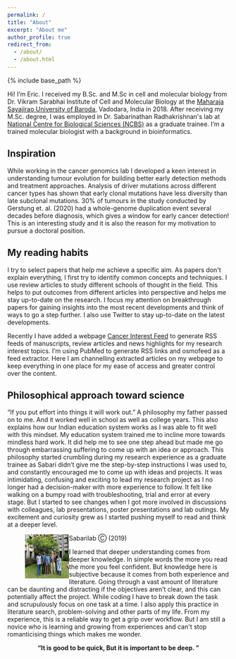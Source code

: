 ```yaml
---
permalink: /
title: "About"
excerpt: "About me"
author_profile: true
redirect_from: 
  - /about/
  - /about.html
---
```

{% include base_path %}

Hi! I’m Eric. I received my B.Sc. and M.Sc in cell and molecular biology from Dr. Vikram Sarabhai Institute of Cell and Molecular Biology at the [Maharaja Sayajirao University of Baroda](https://www.msubaroda.ac.in/Dr_Vikram_Sarabhai_Institute_of_Cell_and_Molecular_Biology), Vadodara, India in 2018. After receiving my M.Sc. degree, I was employed in Dr. Sabarinathan Radhakrishnan's lab at [National Centre for Biological Sciences (NCBS)](https://www.ncbs.res.in/faculty/sabari) as a graduate trainee. I’m a trained molecular biologist with a background in bioinformatics.

## Inspiration 
While working in the cancer genomics lab I developed a keen interest in understanding tumour evolution for building better early detection methods and treatment approaches. Analysis of driver mutations across different cancer types has shown that early clonal mutations have less diversity than late subclonal mutations. 30% of tumours in the study conducted by Gerstung et. al. (2020) had a whole-genome duplication event several decades before diagnosis, which gives a window for early cancer detection! 	This is an interesting study and it is also the reason for my motivation to pursue a doctoral position.

## My reading habits
I try to select papers that help me achieve a specific aim. As papers don't explain everything, I first try to identify common concepts and techniques. I use review articles to study different schools of thought in the field. This helps to put outcomes from different articles into perspective and helps me stay up-to-date on the research. I focus my attention on breakthrough papers for gaining insights into the most recent developments and think of ways to go a step further. I also use Twitter to stay up-to-date on the latest developments.

Recently I have added a webpage [Cancer Interest Feed](https://macwaneric.github.io/cancer_rss_feed/) to generate RSS feeds of manuscripts, review articles and news highlights for my research interest topics. I’m using PubMed to generate RSS links and osmofeed as a feed extractor. Here I am channelling extracted articles on my webpage to keep everything in one place for my ease of access and greater control over the content. 

## Philosophical approach toward science
“If you put effort into things it will work out.” A philosophy my father passed on to me. And it worked well in school as well as college years. This also explains how our Indian education system works as I was able to fit well with this mindset. My education system trained me to incline more towards mindless hard work. It did help me to see one step ahead but made me go through embarrassing suffering to come up with an idea or approach. This philosophy started crumbling during my research experience as a graduate trainee as Sabari didn’t give me the step-by-step instructions I was used to, and constantly encouraged me to come up with ideas and projects. It was intimidating, confusing and exciting to lead my research project as I no longer had a decision-maker with more experience to follow. It felt like walking on a bumpy road with troubleshooting, trial and error at every stage. But I started to see changes when I got more involved in discussions with colleagues, lab presentations, poster presentations and lab outings. My excitement and curiosity grew as I started pushing myself to read and think at a deeper level.

<figure>
  <img src="/../../files/sabarilab_grouppic_2019.jpg" alt="Sabarilab Grouppic" align="left" width="100" height="100">
  <figcaption> Sabarilab Ⓒ (2019) </figcaption>
</figure>

I learned that deeper understanding comes from deeper knowledge. In simple words the more you read the more you feel confident. But knowledge here is subjective because it comes from both experience and literature. Going through a vast amount of literature can be daunting and distracting if the objectives aren’t clear, and this can potentially affect the project. While coding I have to break down the task and scrupulously focus on one task at a time. I also apply this practice in literature search, problem-solving and other parts of my life. From my experience, this is a reliable way to get a grip over workflow. But I am still a novice who is learning and growing from experiences and can't stop romanticising things which makes me wonder.

<center><b>“It is good to be quick, But it is important to be deep. ”
